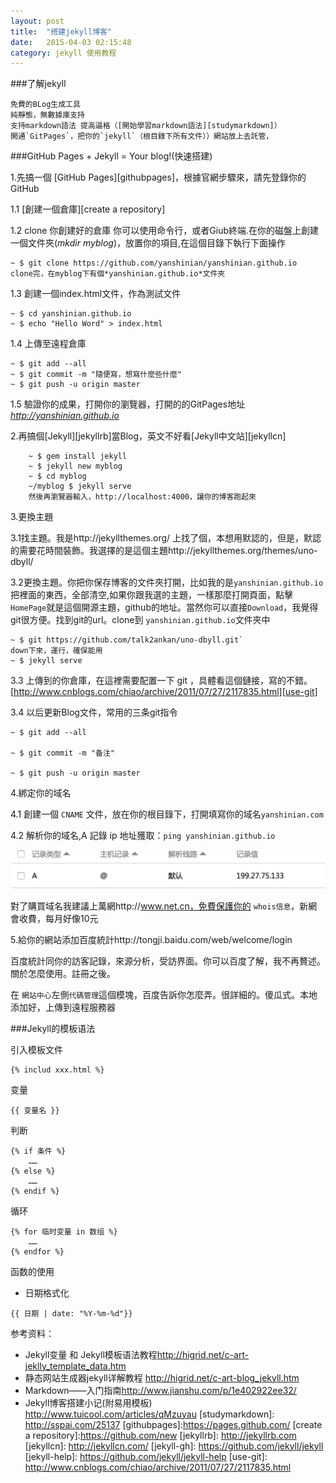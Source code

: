 ```yaml
---
layout: post
title:  "搭建jekyll博客"
date:   2015-04-03 02:15:48
category: jekyll 使用教程
---
```


###了解jekyll

```
免費的BLog生成工具
純靜態，無數據庫支持
支持markdown語法 提高逼格（[開始學習markdown語法][studymarkdown]）
開通`GitPages`，把你的`jekyll`（根目錄下所有文件））網站放上去託管，
```

###GitHub Pages + Jekyll = Your blog!(快速搭建)


1.先搞一個 [GitHub Pages][githubpages]，根據官網步驟來，請先登錄你的GitHub

1.1 [創建一個倉庫][create a repository]

1.2 clone 你創建好的倉庫 你可以使用命令行，或者Giub終端.在你的磁盤上創建一個文件夾(*mkdir myblog*)，放置你的項目,在這個目錄下執行下面操作

```
~ $ git clone https://github.com/yanshinian/yanshinian.github.io
clone完，在myblog下有個*yanshinian.github.io*文件夾
```
1.3 創建一個index.html文件，作為測試文件

```
~ $ cd yanshinian.github.io
~ $ echo "Hello Word" > index.html
``` 
1.4 上傳至遠程倉庫

```
~ $ git add --all
~ $ git commit -m "隨便寫，想寫什麼些什麼"
~ $ git push -u origin master
```
		
1.5 驗證你的成果，打開你的瀏覽器，打開的的GitPages地址*http://yanshinian.github.io*


2.再搞個[Jekyll][jekyllrb]當Blog，英文不好看[Jekyll中文站][jekyllcn]
	
```
	~ $ gem install jekyll
	~ $ jekyll new myblog
	~ $ cd myblog
	~/myblog $ jekyll serve
	然後再瀏覽器輸入，http://localhost:4000，讓你的博客跑起來
```

3.更換主題

3.1找主題。我是http://jekyllthemes.org/ 上找了個，本想用默認的，但是，默認的需要花時間裝飾。我選擇的是這個主題http://jekyllthemes.org/themes/uno-dbyll/

3.2更換主題。你把你保存博客的文件夾打開，比如我的是`yanshinian.github.io`把裡面的東西，全部清空,如果你跟我選的主題，一樣那麼打開頁面，點擊 `HomePage`就是這個開源主題，github的地址。當然你可以直接`Download`，我覺得git很方便。找到git的url。clone到 `yanshinian.github.io`文件夾中

```
~ $ git https://github.com/talk2ankan/uno-dbyll.git`
down下來，運行，確保能用
~ $ jekyll serve
```
3.3 上傳到的你倉庫，在這裡需要配置一下 git ，具體看這個鏈接，寫的不錯。[http://www.cnblogs.com/chiao/archive/2011/07/27/2117835.html][use-git]

3.4 以后更新Blog文件，常用的三条git指令

```
~ $ git add --all

~ $ git commit -m "备注"

~ $ git push -u origin master
```

4.綁定你的域名

4.1 創建一個 `CNAME` 文件，放在你的根目錄下，打開填寫你的域名`yanshinian.com`

4.2 解析你的域名,A 記錄 ip 地址獲取：`ping yanshinian.github.io`

![](/images/jekyll/jekyll01.png)

對了購買域名我建議上萬網http://www.net.cn，免費保護你的 `whois信息`，新網會收費，每月好像10元

5.給你的網站添加百度統計http://tongji.baidu.com/web/welcome/login

百度統計同你的訪客記錄，來源分析，受訪界面。你可以百度了解，我不再贅述。關於怎麼使用。註冊之後。

在 `網站中心`左側`代碼管理`這個模塊，百度告訴你怎麼弄。很詳細的。傻瓜式。本地添加好，上傳到遠程服務器

###Jekyll的模板语法

引入模板文件

```
{% includ xxx.html %}
```
变量

```
{{ 变量名 }}
```

判断 

```
{% if 条件 %}
	……
{% else %}
	……
{% endif %}
```

循环

```
{% for 临时变量 in 数组 %}
	……	
{% endfor %}
```

函数的使用

* 日期格式化

```
{{ 日期 | date: "%Y-%m-%d"}}
```

参考资料：

* Jekyll变量 和 Jekyll模板语法教程<http://higrid.net/c-art-jeklly_template_data.htm> 
* 静态网站生成器jekyll详解教程 <http://higrid.net/c-art-blog_jekyll.htm>
* Markdown——入门指南<http://www.jianshu.com/p/1e402922ee32/>
* Jekyll博客搭建小记(附易用模板)  <http://www.tuicool.com/articles/qMzuyau>
[studymarkdown]: http://sspai.com/25137
[githubpages]:https://pages.github.com/
[create a repository]:https://github.com/new
[jekyllrb]: http://jekyllrb.com
[jekyllcn]: http://jekyllcn.com/
[jekyll-gh]:   https://github.com/jekyll/jekyll
[jekyll-help]: https://github.com/jekyll/jekyll-help
[use-git]: http://www.cnblogs.com/chiao/archive/2011/07/27/2117835.html






